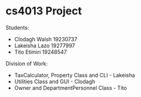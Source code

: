 # cs4013 Project

Students:
* Clodagh Walsh 19230737
* Lakeisha Lazo 19277997
* Tito Etimiri 19248547

Division of Work:
* TaxCalculator, Property Class and CLI - Lakeisha
* Utilities Class and GUI - Clodagh
* Owner and DepartmentPersonnel Class - Tito
